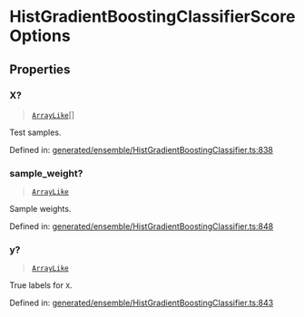 # HistGradientBoostingClassifierScoreOptions

## Properties

### X?

> [`ArrayLike`](../types/ArrayLike.md)[]

Test samples.

Defined in:  [generated/ensemble/HistGradientBoostingClassifier.ts:838](https://github.com/transitive-bullshit/scikit-learn-ts/blob/122b3c0/packages/sklearn/src/generated/ensemble/HistGradientBoostingClassifier.ts#L838)

### sample\_weight?

> [`ArrayLike`](../types/ArrayLike.md)

Sample weights.

Defined in:  [generated/ensemble/HistGradientBoostingClassifier.ts:848](https://github.com/transitive-bullshit/scikit-learn-ts/blob/122b3c0/packages/sklearn/src/generated/ensemble/HistGradientBoostingClassifier.ts#L848)

### y?

> [`ArrayLike`](../types/ArrayLike.md)

True labels for `X`.

Defined in:  [generated/ensemble/HistGradientBoostingClassifier.ts:843](https://github.com/transitive-bullshit/scikit-learn-ts/blob/122b3c0/packages/sklearn/src/generated/ensemble/HistGradientBoostingClassifier.ts#L843)
